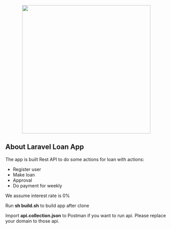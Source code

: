 <p align="center"><a href="https://laravel.com" target="_blank"><img src="https://raw.githubusercontent.com/laravel/art/master/logo-lockup/5%20SVG/2%20CMYK/1%20Full%20Color/laravel-logolockup-cmyk-red.svg" width="400"></a></p>


## About Laravel Loan App

The app is built Rest API to do some actions for loan with actions:

- Register user
- Make loan
- Approval
- Do payment for weekly

We assume interest rate is 0%

Run **sh build.sh** to build app after clone 

Import **api.collection.json** to Postman if you want to run api. Please replace your domain to those api.